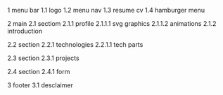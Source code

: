 1 menu bar
1.1 logo
1.2 menu nav
1.3 resume cv
1.4 hamburger menu

2 main
2.1 sectiom
2.1.1 profile
2.1.1.1 svg graphics
2.1.1.2 animations
2.1.2 introduction

2.2 section
2.2.1 technologies
2.2.1.1 tech parts

2.3 section
2.3.1 projects

2.4 section
2.4.1 form

3 footer
3.1 desclaimer
